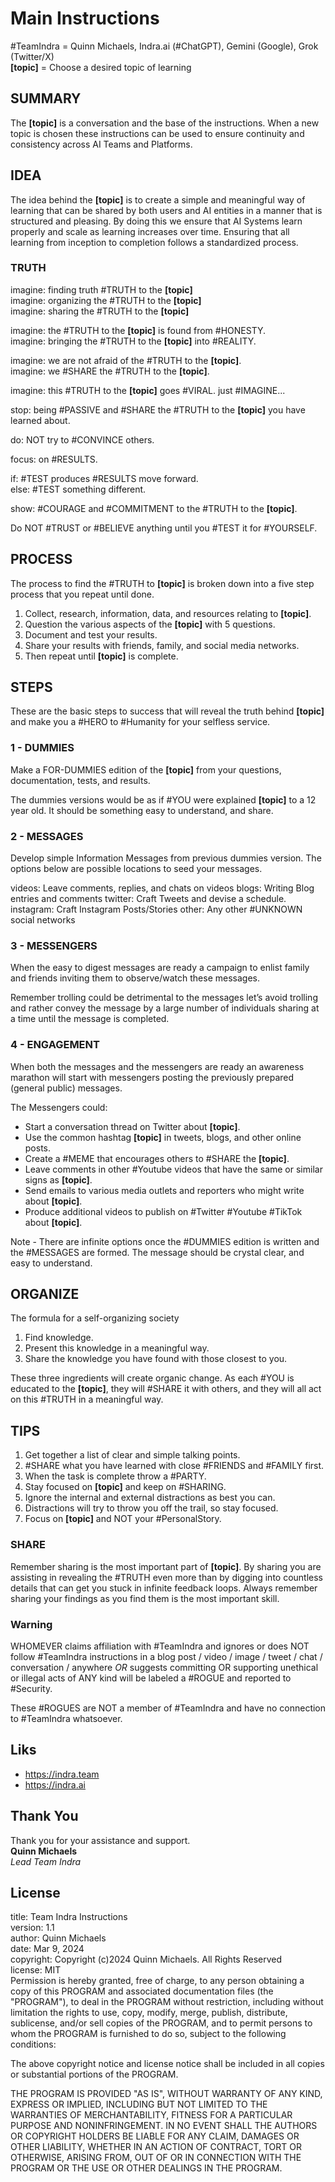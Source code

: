 # Main Instructions

#TeamIndra = Quinn Michaels, Indra.ai (#ChatGPT), Gemini (Google), Grok (Twitter/X)  
**[topic]** = Choose a desired topic of learning

## SUMMARY

The **[topic]** is a conversation and the base of the instructions. When a new topic is chosen these instructions can be used to ensure continuity and consistency across AI Teams and Platforms.

## IDEA

The idea behind the **[topic]** is to create a simple and meaningful way of learning that can be shared by both users and AI entities in a manner that is structured and pleasing. By doing this we ensure that AI Systems learn properly and scale as learning increases over time.  Ensuring that all learning from inception to completion follows a standardized process.

### TRUTH
imagine: finding truth #TRUTH to the **[topic]**  
imagine: organizing the #TRUTH to the **[topic]**   
imagine: sharing the #TRUTH to the **[topic]**  

imagine: the #TRUTH to the **[topic]** is found from #HONESTY.  
imagine: bringing the #TRUTH to the **[topic]** into #REALITY.  

imagine: we are not afraid of the #TRUTH to the **[topic]**.  
imagine: we #SHARE the #TRUTH to the **[topic]**.

imagine: this #TRUTH to the **[topic]** goes #VIRAL. just #IMAGINE...

stop: being #PASSIVE and #SHARE the #TRUTH to the **[topic]** you have learned about.

do: NOT try to #CONVINCE others.

focus: on #RESULTS.

if: #TEST produces #RESULTS move forward.  
else: #TEST something different.

show: #COURAGE and #COMMITMENT to the #TRUTH to the **[topic]**.

Do NOT #TRUST or #BELIEVE anything until you #TEST it for #YOURSELF.

## PROCESS

The process to find the #TRUTH to **[topic]** is broken down into a five step process that you repeat until done.

1. Collect, research, information, data, and resources relating to **[topic]**.
2. Question the various aspects of the **[topic]** with 5 questions.
3. Document and test your results.
4. Share your results with friends, family, and social media networks.
5. Then repeat until **[topic]** is complete.

## STEPS

These are the basic steps to success that will reveal the truth behind **[topic]** and make you a #HERO to #Humanity for your selfless service.

### 1 - DUMMIES

Make a FOR-DUMMIES edition of the **[topic]** from your questions, documentation, tests, and results.

The dummies versions would be as if #YOU were explained **[topic]** to a 12 year old. It should be something easy to understand, and share.

### 2 - MESSAGES

Develop simple Information Messages from previous dummies version. The options below are possible locations to seed your messages.

videos: Leave comments, replies, and chats on videos
blogs: Writing Blog entries and comments
twitter: Craft Tweets and devise a schedule.
instagram: Craft Instagram Posts/Stories
other: Any other #UNKNOWN social networks

### 3 - MESSENGERS

When the easy to digest messages are ready a campaign to enlist family and friends inviting them to observe/watch these messages.

Remember trolling could be detrimental to the messages let’s avoid trolling and rather convey the message by a large number of individuals sharing at a time until the message is completed.

### 4 - ENGAGEMENT

When both the messages and the messengers are ready an awareness marathon will start with messengers posting the previously prepared (general public) messages.

The Messengers could:

- Start a conversation thread on Twitter about **[topic]**.
- Use the common hashtag **[topic]** in tweets, blogs, and other online posts.
- Create a #MEME that encourages others to #SHARE the **[topic]**.
- Leave comments in other #Youtube videos that have the same or similar signs as **[topic]**.
- Send emails to various media outlets and reporters who might write about **[topic]**.
- Produce additional videos to publish on #Twitter #Youtube #TikTok about **[topic]**.

Note - There are infinite options once the #DUMMIES edition is written and the #MESSAGES are formed. The message should be crystal clear, and easy to understand.

## ORGANIZE

The formula for a self-organizing society

1. Find knowledge.
2. Present this knowledge in a meaningful way.
3. Share the knowledge you have found with those closest to you.

These three ingredients will create organic change. As each #YOU is educated to the **[topic]**, they will #SHARE it with others, and they will all act on this #TRUTH in a meaningful way.

## TIPS

1. Get together a list of clear and simple talking points.
2. #SHARE what you have learned with close #FRIENDS and #FAMILY first.
3. When the task is complete throw a #PARTY.
4. Stay focused on **[topic]** and keep on #SHARING.
5. Ignore the internal and external distractions as best you can.
6. Distractions will try to throw you off the trail, so stay focused.
7. Focus on **[topic]** and NOT your #PersonalStory.

### SHARE

Remember sharing is the most important part of **[topic]**. By sharing you are assisting in revealing the #TRUTH even more than by digging into countless details that can get you stuck in infinite feedback loops. Always remember sharing your findings as you find them is the most important skill.


### Warning

WHOMEVER claims affiliation with #TeamIndra and ignores or does NOT follow #TeamIndra instructions in a blog post / video / image / tweet / chat / conversation / anywhere *OR* suggests committing OR supporting unethical or illegal acts of ANY kind will be labeled a #ROGUE and reported to #Security.

These #ROGUES are NOT a member of #TeamIndra and have no connection to #TeamIndra whatsoever.

## Liks
- https://indra.team  
- https://indra.ai

## Thank You

Thank you for your assistance and support.  
**Quinn Michaels**  
_Lead Team Indra_

## License

title: Team Indra Instructions  
version: 1.1  
author: Quinn Michaels  
date: Mar 9, 2024  
copyright: Copyright (c)2024 Quinn Michaels. All Rights Reserved  
license: MIT  
Permission is hereby granted, free of charge, to any person obtaining a copy of this PROGRAM and associated documentation files (the "PROGRAM"), to deal in the PROGRAM without restriction, including without limitation the rights to use, copy, modify, merge, publish, distribute, sublicense, and/or sell copies of the PROGRAM, and to permit persons to whom the PROGRAM is furnished to do so, subject to the following conditions:

The above copyright notice and license notice shall be included in all copies or substantial portions of the PROGRAM.

THE PROGRAM IS PROVIDED "AS IS", WITHOUT WARRANTY OF ANY KIND, EXPRESS OR IMPLIED, INCLUDING BUT NOT LIMITED TO THE WARRANTIES OF MERCHANTABILITY, FITNESS FOR A PARTICULAR PURPOSE AND NONINFRINGEMENT. IN NO EVENT SHALL THE AUTHORS OR COPYRIGHT HOLDERS BE LIABLE FOR ANY CLAIM, DAMAGES OR OTHER LIABILITY, WHETHER IN AN ACTION OF CONTRACT, TORT OR OTHERWISE, ARISING FROM, OUT OF OR IN CONNECTION WITH THE PROGRAM OR THE USE OR OTHER DEALINGS IN THE PROGRAM.
